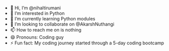 - 👋 Hi, I’m @nihaltirumani
- 👀 I’m interested in Python
- 🌱 I’m currently learning Python modules
- 💞️ I’m looking to collaborate on @AkarshNuthangi
- 📫 How to reach me on is nothing
- 😄 Pronouns: Coding guy
- ⚡ Fun fact: My coding journey started through a 5-day coding bootcamp

<!---
nihalTirumaani/nihalTirumaani is a ✨ special ✨ repository because its `README.md` (this file) appears on your GitHub profile.
You can click the Preview link to take a look at your changes.
--->
